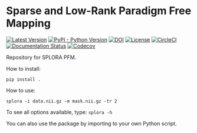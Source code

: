 # Sparse and Low-Rank Paradigm Free Mapping

[![Latest Version](https://img.shields.io/pypi/v/splora.svg)](https://pypi.python.org/pypi/splora/)
[![PyPI - Python Version](https://img.shields.io/pypi/pyversions/splora.svg)](https://pypi.python.org/pypi/splora/)
[![DOI](https://zenodo.org/badge/291096007.svg)](https://zenodo.org/badge/latestdoi/291096007)
[![License](https://img.shields.io/badge/License-LGPL%202.1-blue.svg)](https://opensource.org/licenses/LGPL-2.1)
[![CircleCI](https://circleci.com/gh/eurunuela/splora.svg?style=shield)](https://circleci.com/gh/eurunuela/splora)
[![Documentation Status](https://readthedocs.org/projects/splora/badge/?version=latest)](http://splora.readthedocs.io/en/latest/?badge=latest)
[![Codecov](https://codecov.io/gh/eurunuela/splora/branch/main/graph/badge.svg)](https://codecov.io/gh/me-ica/template-package)

Repository for SPLORA PFM.

How to install:

`pip install .`

How to use:

`splora -i data.nii.gz -m mask.nii.gz -tr 2`

To see all options available, type: `splora -h`

You can also use the package by importing to your own Python script.
